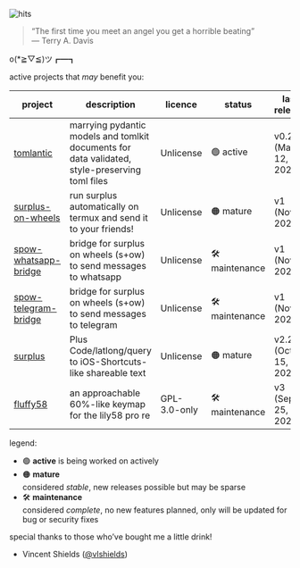 ![hits](https://img.shields.io/endpoint?url=https://hits.dwyl.com/markjoshwel/markjoshwel.json&style=flat-square&label=Hits&color=6244bb)

> “The first time you meet an angel you get a horrible beating”  
> ― Terry A. Davis

o(*≧▽≦)ツ┏━┓

active projects that _may_ benefit you:

| project | description | licence | status | last release |
|---|---|---|---|---|
| [tomlantic](https://github.com/markjoshwel/tomlantic) | marrying pydantic models and tomlkit documents for data validated, style-preserving toml files | Unlicense | 🟢 active | v0.2.1 (Mar 12, 2024) |
| [surplus-on-wheels](https://github.com/markjoshwel/surplus-on-wheels) | run surplus automatically on termux and send it to your friends! | Unlicense | 🟠 mature | v1 (Nov 9, 2023) |
| [spow-whatsapp-bridge](https://github.com/markjoshwel/spow-whatsapp-bridge) | bridge for surplus on wheels (s+ow) to send messages to whatsapp | Unlicense | 🛠️ maintenance  | v1 (Nov 7, 2023) |
| [spow-telegram-bridge](https://github.com/markjoshwel/spow-telegram-bridge) | bridge for surplus on wheels (s+ow) to send messages to telegram | Unlicense | 🛠️ maintenance  | v1 (Nov 6, 2023) |
| [surplus](https://github.com/markjoshwel/surplus) | Plus Code/latlong/query to iOS-Shortcuts-like shareable text | Unlicense | 🟠 mature | v2.2.0 (Oct 15, 2023) |
| [fluffy58](https://github.com/markjoshwel/fluffy58) | an approachable 60%-like keymap for the lily58 pro re | GPL-3.0-only | 🛠️ maintenance  | v3 (Sep 25, 2023) |

legend:
- 🟢 **active** 
  is being worked on actively
- 🟠 **mature**  
  considered _stable_, new releases possible but may be sparse
- 🛠️ **maintenance**  
  considered _complete_, no new features planned, only will be updated for bug or security fixes

special thanks to those who’ve bought me a little drink!

- Vincent Shields ([@vlshields](https://github.com/vlshields))
